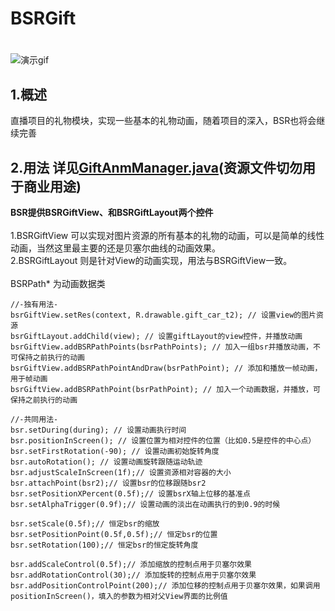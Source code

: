 # BSRGift
#
![演示gif](demo_gif.gif)

## 1.概述
直播项目的礼物模块，实现一些基本的礼物动画，随着项目的深入，BSR也将会继续完善

## 2.用法 详见[GiftAnmManager.java](https://github.com/genius158/BSRGift/blob/master/app/src/main/java/com/yan/bsrgiftview/GiftAnmManager.java)(资源文件切勿用于商业用途)
**BSR提供BSRGiftView、和BSRGiftLayout两个控件**
<br>
<br>
1.BSRGiftView 可以实现对图片资源的所有基本的礼物的动画，可以是简单的线性动画，当然这里最主要的还是贝塞尔曲线的动画效果。
<br>
2.BSRGiftLayout 则是针对View的动画实现，用法与BSRGiftView一致。
<br>
<br>
BSRPath* 为动画数据类
<br>
```
//-独有用法-
bsrGiftView.setRes(context, R.drawable.gift_car_t2); // 设置view的图片资源
bsrGiftLayout.addChild(view); // 设置giftLayout的view控件，并播放动画
bsrGiftView.addBSRPathPoints(bsrPathPoints); // 加入一组bsr并播放动画，不可保持之前执行的动画
bsrGiftView.addBSRPathPointAndDraw(bsrPathPoint); // 添加和播放一帧动画，用于帧动画
bsrGiftView.addBSRPathPoint(bsrPathPoint); // 加入一个动画数据，并播放，可保持之前执行的动画

//-共同用法-
bsr.setDuring(during); // 设置动画执行时间
bsr.positionInScreen(); // 设置位置为相对控件的位置（比如0.5是控件的中心点）
bsr.setFirstRotation(-90); // 设置动画初始旋转角度
bsr.autoRotation(); // 设置动画旋转跟随运动轨迹
bsr.adjustScaleInScreen(1f);// 设置资源相对容器的大小
bsr.attachPoint(bsr2);// 设置bsr的位移跟随bsr2
bsr.setPositionXPercent(0.5f);// 设置bsrX轴上位移的基准点
bsr.setAlphaTrigger(0.9f);// 设置动画的淡出在动画执行的到0.9的时候

bsr.setScale(0.5f);// 恒定bsr的缩放
bsr.setPositionPoint(0.5f,0.5f);// 恒定bsr的位置
bsr.setRotation(100);// 恒定bsr的恒定旋转角度

bsr.addScaleControl(0.5f);// 添加缩放的控制点用于贝塞尔效果
bsr.addRotationControl(30);// 添加旋转的控制点用于贝塞尔效果
bsr.addPositionControlPoint(200);// 添加位移的控制点用于贝塞尔效果，如果调用positionInScreen()，填入的参数为相对父View界面的比例值
```

